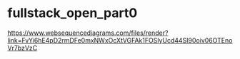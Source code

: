 # fullstack_open_part0

https://www.websequencediagrams.com/files/render?link=FvYi6hE4pD2rmDFe0mxNWxOcXtVGFAk1FOSlyUcd44SI90oiv06OTEnoVr7bzVzC
